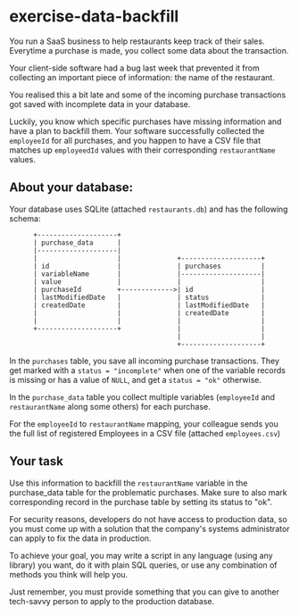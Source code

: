 # exercise-data-backfill
You run a SaaS business to help restaurants keep track of their sales. Everytime a purchase is made, you collect some data about the transaction.

Your client-side software had a bug last week that prevented it from collecting an important piece of information: the name of the restaurant.

You realised this a bit late and some of the incoming purchase transactions got saved with incomplete data in your database.

Luckily, you know which specific purchases have missing information and have a plan to backfill them. Your software successfully collected the `employeeId` for all purchases, and you happen to have a CSV file that matches up `employeedId`
values with their corresponding `restaurantName` values.

## About your database:

Your database uses SQLite (attached `restaurants.db`) and has the following schema:

```
      +--------------------+
      | purchase_data      |
      |--------------------|
      |                    |              +--------------------+
      | id                 |              | purchases          |
      | variableName       |              |--------------------|
      | value              |              |                    |
      | purchaseId         +------------->| id                 |
      | lastModifiedDate   |              | status             |
      | createdDate        |              | lastModifiedDate   |
      |                    |              | createdDate        |
      |                    |              |                    |
      +--------------------+              |                    |
                                          |                    |
                                          +--------------------+
```

In the `purchases` table, you save all incoming purchase transactions. They get marked with a `status = "incomplete"` when one of the variable records is missing or has a value of `NULL`, and get a `status = "ok"` otherwise.

In the `purchase_data` table you collect multiple variables (`employeeId` and `restaurantName` along some others) for each purchase.

For the  `employeeId` to `restaurantName` mapping, your colleague sends you the full list of registered Employees in a CSV file (attached `employees.csv`)

## Your task

Use this information to backfill the `restaurantName` variable in the purchase_data table for the problematic purchases.
Make sure to also mark corresponding record in the purchase table by setting its status to "ok".

For security reasons, developers do not have access to production data, so you must come up with a solution that the company's
systems administrator can apply to fix the data in production.

To achieve your goal, you may write a script in any language (using any library) you want, do it with plain SQL queries, or use any combination of methods you think will help you.

Just remember, you must provide something that you can give to another tech-savvy person to apply to the production database.
